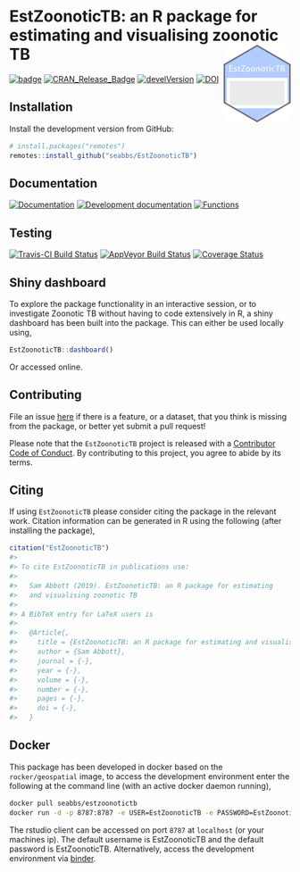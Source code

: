 
# EstZoonoticTB: an R package for estimating and visualising zoonotic TB <img src="man/figures/logo.png" align="right" alt="" width="120" />

[![badge](https://img.shields.io/badge/Launch-EstZoonoticTB-blue.svg)](https://mybinder.org/v2/gh/seabbs/EstZoonoticTB/master?urlpath=rstudio)
[![CRAN\_Release\_Badge](http://www.r-pkg.org/badges/version-ago/EstZoonoticTB)](https://CRAN.R-project.org/package=EstZoonoticTB)
[![develVersion](https://img.shields.io/badge/devel%20version-0.1.0-blue.svg?style=flat)](https://github.com/seabbs/EstZoonoticTB)
[![DOI](https://zenodo.org/badge/112591837.svg)](https://zenodo.org/badge/latestdoi/112591837)

## Installation

Install the development version from GitHub:

``` r
# install.packages("remotes")
remotes::install_github("seabbs/EstZoonoticTB")
```

## Documentation

[![Documentation](https://img.shields.io/badge/Documentation-release-lightgrey.svg?style=flat)](https://www.samabbott.co.uk/EstZoonoticTB/)
[![Development
documentation](https://img.shields.io/badge/Documentation-development-lightblue.svg?style=flat)](https://www.samabbott.co.uk/EstZoonoticTB/dev)
[![Functions](https://img.shields.io/badge/Documentation-functions-orange.svg?style=flat)](https://www.samabbott.co.uk/EstZoonoticTB/reference/index.html)

## Testing

[![Travis-CI Build
Status](https://travis-ci.org/seabbs/EstZoonoticTB.svg?branch=master)](https://travis-ci.org/seabbs/EstZoonoticTB)
[![AppVeyor Build
Status](https://ci.appveyor.com/api/projects/status/github/seabbs/EstZoonoticTB?branch=master&svg=true)](https://ci.appveyor.com/project/seabbs/EstZoonoticTB)
[![Coverage
Status](https://img.shields.io/codecov/c/github/seabbs/EstZoonoticTB/master.svg)](https://codecov.io/github/seabbs/EstZoonoticTB?branch=master)

## Shiny dashboard

To explore the package functionality in an interactive session, or to
investigate Zoonotic TB without having to code extensively in R, a shiny
dashboard has been built into the package. This can either be used
locally using,

``` r
EstZoonoticTB::dashboard()
```

Or accessed online.

## Contributing

File an issue [here](https://github.com/seabbs/EstZoonoticTB/issues) if
there is a feature, or a dataset, that you think is missing from the
package, or better yet submit a pull request\!

Please note that the `EstZoonoticTB` project is released with a
[Contributor Code of
Conduct](https://github.com/seabbs/EstZoonoticTB/blob/master/.github/CODE_OF_CONDUCT.md).
By contributing to this project, you agree to abide by its terms.

## Citing

If using `EstZoonoticTB` please consider citing the package in the
relevant work. Citation information can be generated in R using the
following (after installing the package),

``` r
citation("EstZoonoticTB")
#> 
#> To cite EstZoonoticTB in publications use:
#> 
#>   Sam Abbott (2019). EstZoonoticTB: an R package for estimating
#>   and visualising zoonotic TB
#> 
#> A BibTeX entry for LaTeX users is
#> 
#>   @Article{,
#>     title = {EstZoonoticTB: an R package for estimating and visualising zoonotic TB},
#>     author = {Sam Abbott},
#>     journal = {-},
#>     year = {-},
#>     volume = {-},
#>     number = {-},
#>     pages = {-},
#>     doi = {-},
#>   }
```

## Docker

This package has been developed in docker based on the
`rocker/geospatial` image, to access the development environment enter
the following at the command line (with an active docker daemon
running),

``` bash
docker pull seabbs/estzoonotictb
docker run -d -p 8787:8787 -e USER=EstZoonoticTB -e PASSWORD=EstZoonoticTB --name EstZoonoticTB seabbs/estzoonotictb
```

The rstudio client can be accessed on port `8787` at `localhost` (or
your machines ip). The default username is EstZoonoticTB and the default
password is EstZoonoticTB. Alternatively, access the development
environment via
[binder](https://mybinder.org/v2/gh/seabbs/EstZoonoticTB/master?urlpath=rstudio).
